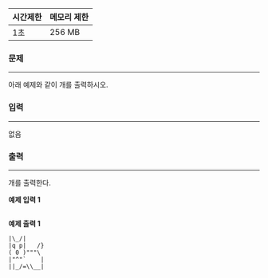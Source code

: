 | 시간제한 | 메모리 제한 |
| :------- | :---------- |
| 1초      | 256 MB      |

### 문제

---

아래 예제와 같이 개를 출력하시오.

### 입력

---

없음

### 출력

---

개를 출력한다.

**예제 입력 1**

```

```

**예제 출력 1**

```
|\_/|
|q p|   /}
( 0 )"""\
|"^"`    |
||_/=\\__|
```
